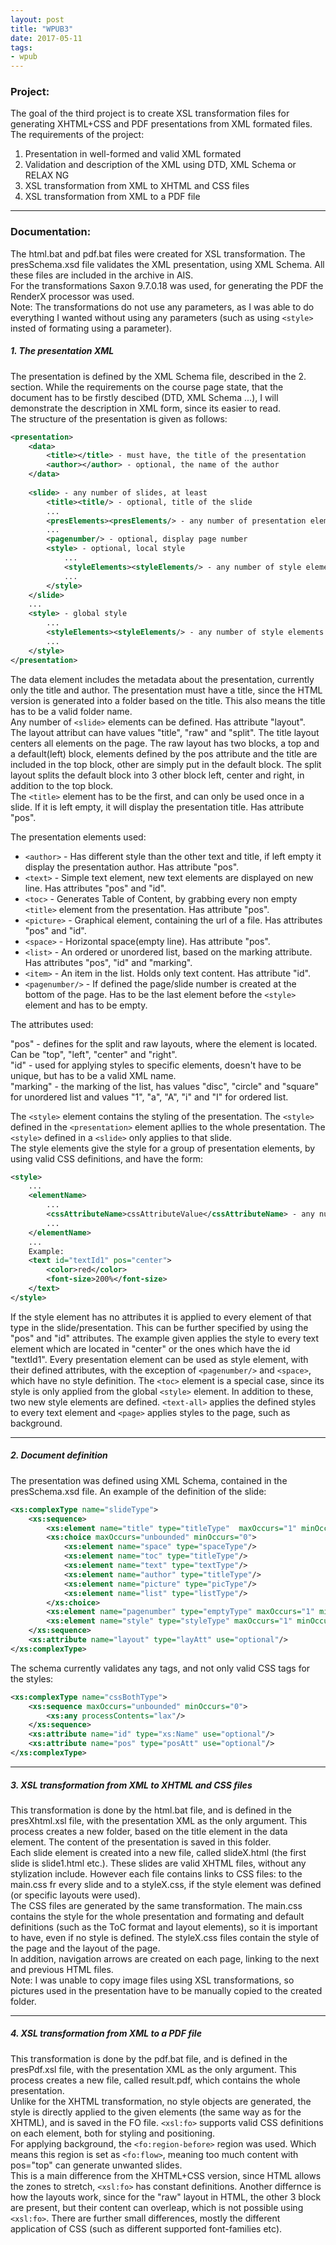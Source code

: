 ```yaml
---
layout: post
title: "WPUB3"
date: 2017-05-11
tags:
- wpub
---
```

### Project:
The goal of the third project is to create XSL transformation files for generating XHTML+CSS and PDF presentations from XML formated files.
The requirements of the project:
  1. Presentation in well-formed and valid XML formated
  2. Validation and description of the XML using DTD, XML Schema or RELAX NG
  3. XSL transformation from XML to XHTML and CSS files
  4. XSL transformation from XML to a PDF file
  
---

### Documentation:
The html.bat and pdf.bat files were created for XSL transformation. The presSchema.xsd file validates the XML presentation, using XML Schema. All these files are included in the archive in AIS.  
For the transformations Saxon 9.7.0.18 was used, for generating the PDF the RenderX processor was used.   
Note: The transformations do not use any parameters, as I was able to do everything I wanted without using any parameters (such as using `<style>` insted of formating using a parameter).
##### 1. The presentation XML
The presentation is defined by the XML Schema file, described in the 2. section. While the requirements on the course page state, that the document has to be firstly descibed (DTD, XML Schema ...), I will demonstrate the description in XML form, since its easier to read.  
The structure of the presentation is given as follows:

```xml
<presentation>
	<data>
		<title></title> - must have, the title of the presentation
		<author></author> - optional, the name of the author
	</data>
	
	<slide> - any number of slides, at least 
		<title><title/> - optional, title of the slide
		...
		<presElements><presElements/> - any number of presentation elements in any order
		...
		<pagenumber/> - optional, display page number
		<style> - optional, local style
			...
			<styleElements><styleElements/> - any number of style elements in any order
			...
		</style>
	</slide>
	...
	<style> - global style
		...
		<styleElements><styleElements/> - any number of style elements in any order
		...
	</style>
</presentation>
```

The data element includes the metadata about the presentation, currently only the title and author. The presentation must have a title, since the HTML version is generated into a folder based on the title. This also means the title has to be a valid folder name.  
Any number of `<slide>` elements can be defined. Has attribute "layout".   
The layout attribut can have values "title", "raw" and "split". The title layout centers all elements on the page. The raw layout has two blocks, a top and a default(left) block, elements defined by the pos attribute and the title are included in the top block, other are simply put in the default block. The split layout splits the default block into 3 other block left, center and right, in addition to the top block.  
The `<title>` element has to be the first, and can only be used once in a slide. If it is left empty, it will display the presentation title. Has attribute "pos".  

The presentation elements used:
 * `<author>` - Has different style than the other text and title, if left empty it display the presentation author. Has attribute "pos".
 * `<text>` - Simple text element, new text elements are displayed on new line. Has attributes "pos" and "id".
 * `<toc>` - Generates Table of Content, by grabbing every non empty `<title>` element from the presentation. Has attribute "pos".
 * `<picture>` - Graphical element, containing the url of a file. Has attributes "pos" and "id".
 * `<space>` - Horizontal space(empty line). Has attribute "pos".
 * `<list>` - An ordered or unordered list, based on the marking attribute. Has attributes "pos", "id" and "marking".
 *	`<item>` - An item in the list. Holds only text content. Has attribute "id".
 * `<pagenumber/>` - If defined the page/slide number is created at the bottom of the page. Has to be the last element before the `<style>` element and has to be empty.  
 
The attributes used:  

"pos" - defines for the split and raw layouts, where the element is located. Can be "top", "left", "center" and "right".  
"id" - used for applying styles to specific elements, doesn't have to be unique, but has to be a valid XML name.  
"marking" - the marking of the list, has values "disc", "circle" and "square" for unordered list and values "1", "a", "A", "i" and "I" for ordered list.  

The `<style>` element contains the styling of the presentation. The `<style>` defined in the `<presentation>` element apllies to the whole presentation. The `<style>` defined in a `<slide>` only applies to that slide.  
The style elements give the style for a group of presentation elements, by using valid CSS definitions, and have the form:  

```xml
<style>
	...
	<elementName>
		...
		<cssAttributeName>cssAttributeValue</cssAttributeName> - any number
		...
	</elementName>
	...
	Example:
	<text id="textId1" pos="center">
		<color>red</color>
		<font-size>200%</font-size>
	</text>
</style>
```

If the style element has no attributes it is applied to every element of that type in the slide/presentation. This can be further specified by using the "pos" and "id" attributes. The example given applies the style to every text element which are located in "center" or the ones which have the id "textId1".
Every presentation element can be used as style element, with their defined attributes, with the exception of `<pagenumber/>` and `<space>`, which have no style definition.
The `<toc>` element is a special case, since its style is only applied from the global `<style>` element.
In addition to these, two new style elements are defined. `<text-all>` applies the defined styles to every text element and `<page>` applies styles to the page, such as background.

---
##### 2. Document definition
The presentation was defined using XML Schema, contained in the presSchema.xsd file. 
An example of the definition of the slide:

```xml
<xs:complexType name="slideType">
	<xs:sequence>
		<xs:element name="title" type="titleType"  maxOccurs="1" minOccurs="0"/>
		<xs:choice maxOccurs="unbounded" minOccurs="0">
			<xs:element name="space" type="spaceType"/>
			<xs:element name="toc" type="titleType"/>
			<xs:element name="text" type="textType"/>
			<xs:element name="author" type="titleType"/>
			<xs:element name="picture" type="picType"/>
			<xs:element name="list" type="listType"/>
		</xs:choice>
		<xs:element name="pagenumber" type="emptyType" maxOccurs="1" minOccurs="0"/>
		<xs:element name="style" type="styleType" maxOccurs="1" minOccurs="0"/>
	</xs:sequence>	
	<xs:attribute name="layout" type="layAtt" use="optional"/>
</xs:complexType>
```

The schema currently validates any tags, and not only valid CSS tags for the styles:

```xml
<xs:complexType name="cssBothType">
	<xs:sequence maxOccurs="unbounded" minOccurs="0">
        <xs:any processContents="lax"/>
	</xs:sequence>
	<xs:attribute name="id" type="xs:Name" use="optional"/>
	<xs:attribute name="pos" type="posAtt" use="optional"/>
</xs:complexType>
```

---
##### 3. XSL transformation from XML to XHTML and CSS files
This transformation is done by the html.bat file, and is defined in the presXhtml.xsl file, with the presentation XML as the only argument. This process creates a new folder, based on the title element in the data element. The content of the presentation is saved in this folder.  
Each slide element is created into a new file, called slideX.html (the first slide is slide1.html etc.). These slides are valid XHTML files, without any stylization include. However each file contains links to CSS files: to the main.css fr every slide and to a styleX.css, if the style element was defined (or specific layouts were used).  
The CSS files are generated by the same transformation. The main.css contains the style for the whole presentation and formating and default definitions (such as the ToC format and layout elements), so it is important to have, even if no style is defined. The styleX.css files contain the style of the page and the layout of the page.  
In addition, navigation arrows are created on each page, linking to the next and previous HTML files.  
Note: I was unable to copy image files using XSL transformations, so pictures used in the presentation have to be manually copied to the created folder.  

---
##### 4. XSL transformation from XML to a PDF file
This transformation is done by the pdf.bat file, and is defined in the presPdf.xsl file, with the presentation XML as the only argument. This process creates a new file, called result.pdf, which contains the whole presentation.  
Unlike for the XHTML transformation, no style objects are generated, the style is directly applied to the given elements (the same way as for the XHTML), and is saved in the FO file. `<xsl:fo>` supports valid CSS definitions on each element, both for styling and positioning.  
For applying background, the `<fo:region-before>` region was used. Which means this region is set as `<fo:flow>`, meaning too much content with pos="top" can generate unwanted slides.  
This is a main difference from the XHTML+CSS version, since HTML allows the zones to stretch, `<xsl:fo>` has constant definitions. Another differnce is how the layouts work, since for the "raw" layout in HTML, the other 3 block are present, but their content can overleap, which is not possible using `<xsl:fo>`. There are further small differences, mostly the different application of CSS (such as different supported font-families etc).  





























